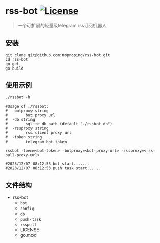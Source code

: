 # rss-bot [![License](https://img.shields.io/badge/license-MIT-blue.svg)](LICENSE)

> 一个可扩展的轻量级telegram rss订阅机器人

## 安装

```shell
git clone git@github.com:nopnoping/rss-bot.git 
cd rss-bot
go get
go build
```

## 使用示例

```shell
./rssbot -h

#Usage of ./rssbot:
#  -botproxy string
#        bot proxy url
#  -db string
#        sqlite db path (default "./rssbot.db")
#  -rssproxy string
#        rss client proxy url
#  -token string
#        telegram bot token

rssbot -toen=<bot-token> -botproxy=<bot-proxy-url> -rssproxy=<rss-pull-proxy-url>

#2023/12/07 08:12:53 bot start.......
#2023/12/07 08:12:53 push task start......
```

## 文件结构

- rss-bot
  - `bot`
  - `config`
  - `db`
  - `push-task`
  - `rsspull`
  - LICENSE
  - go.mod